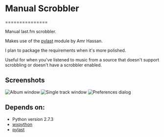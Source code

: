 # Manual Scrobbler
===============

Manual last.fm scrobbler.

Makes use of the <a href="http://code.google.com/p/pylast/">pylast</a> module by Amr Hassan.

I plan to package the requirements when it's more polished.

Useful for when you've listened to music from a source that doesn't support scrobbling or doesn't have a scrobbler enabled.

## Screenshots
![Album window](http://www.matthewoneill.com/images/scrobbler/album.png)
![Single track window](http://www.matthewoneill.com/images/scrobbler/single.png)
![Preferences dialog](http://www.matthewoneill.com/images/scrobbler/preferences.png)

## Depends on:
* Python version 2.7.3
* [wxpython](http://www.wxpython.org)
* [pylast](http://code.google.com/p/pylast/)